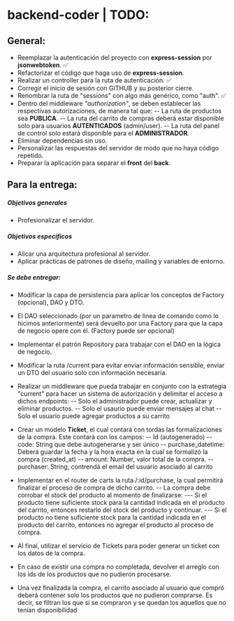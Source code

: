 # backend-coder | TODO:


## General:

- Reemplazar la autenticación del proyecto con **express-session** por **jsonwebtoken**. ✅
- Refactorizar el código que haga uso de **express-session**.
- Realizar un controller para la ruta de autenticación. ✅
- Corregir el inicio de sesión con GITHUB y su posterior cierre.
- Renombrar la ruta de "sessions" con algo más genérico, como "auth". ✅
- Dentro del middleware *"authorization"*, se deben establecer las respectivas autorizaciones, de manera tal que:
-- La ruta de productos sea **PUBLICA**.
-- La ruta del carrito de compras deberá estar disponible solo para usuarios  **AUTENTICADOS** (admin/user).
-- La ruta del panel de control solo estará disponible para el **ADMINISTRADOR**.
- Eliminar dependencias sin uso.
- Personalizar las respuestas del servidor de modo que no haya código repetido.
- Preparar la aplicación para separar el **front** del **back**.

## Para la entrega:

##### Objetivos generales
- Profesionalizar el servidor.

##### Objetivos especificos
- Alicar una arquitectura profesional al servidor.
- Aplicar prácticas de patrones de diseño, mailing y variables de entorno.

##### Se debe entregar:
- Modificar la capa de persistencia para aplicar los conceptos de Factory (opcional), DAO y DTO.
- El DAO seleccionado (por un parametro de linea de comando como lo hicimos anteriormente) será devuelto por una Factory para que la capa de negocio opere con él. (Factory puede ser opcional)
- Implementar el patrón Repository para trabajar con el DAO en la lógica de negocio.
- Modificar la ruta /current para evitar enviar información sensible, enviar un DTO del usuario solo con información necesaria.
- Realizar un middleware que pueda trabajar en conjunto con la estrategia "current" para hacer un sistema de autorización y delimitar el acceso a dichos endpoints:
-- Solo el administrador puede crear, actualizar y eliminar productos. 
-- Solo el usaurio puede enviar mensajes al chat
-- Solo el usuario puede agregar productos a su carrito

- Crear un modelo **Ticket**, el cual contará con tordas las formalizaciones de la compra. Este contará con los campos:
-- Id (autogenerado)
-- code: String que debe autogenerarse y ser único
-- purchase_datetime: Deberá guardar la fecha y la hora exacta en la cual se formalizó la compra (created_at)
-- amount: Number, valor total de la compra.
-- purchaser: String, contrendá el email del usuario asociado al carrito
- Implementar en el router de carts la ruta /:id/purchase, la cual permitirá finalizar el proceso de compra de dicho carrito.
-- La compra debe corrobar el stock del producto al momento de finalizarse:
--- Si el producto tiene suficiente stock para la cantidad indicada en el producto del carrito, entonces restarlo del stock del producto y continuar.
--- Si el producto no tiene suficiente stock para la cantidad indicada en el producto del carrito, entonces no agregar el producto al proceso de compra.
- Al final, utilizar el servicio de Tickets para poder generar un ticket con los datos de la compra.
- En caso de existir una compra no completada, devolver el arreglo con los ids de los productos que no pudieron procesarse.
- Una vez finalizada la compra, el carrito asociado al usuario que compró deberá contener solo los productos que no pudieron comprarse. Es decir, se filtran los que sí se compraron y se quedan los aquellos que no tenían disponibilidad